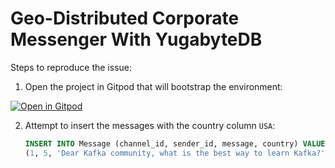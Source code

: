 # Geo-Distributed Corporate Messenger With YugabyteDB

Steps to reproduce the issue:

1. Open the project in Gitpod that will bootstrap the environment:

[![Open in Gitpod](https://gitpod.io/button/open-in-gitpod.svg)](https://gitpod.io/#https://github.com/dmagda/corporate-messenger/tree/data-load-issue-reproducer)


2. Attempt to insert the messages with the country column `USA`:
    ```sql
    INSERT INTO Message (channel_id, sender_id, message, country) VALUES
    (1, 5, 'Dear Kafka community, what is the best way to learn Kafka?', 'USA');
    ```